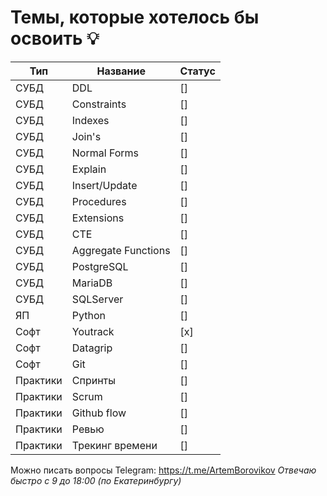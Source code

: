 # Темы, которые хотелось бы освоить 💡

| Тип      | Название            | Статус |
|----------|---------------------|--------|
| СУБД     | DDL                 | []     | 
| СУБД     | Constraints         | []     |
| СУБД     | Indexes             | []     |
| СУБД     | Join's              | []     |
| СУБД     | Normal Forms        | []     |
| СУБД     | Explain             | []     |
| СУБД     | Insert/Update       | []     | 
| СУБД     | Procedures          | []     | 
| СУБД     | Extensions          | []     |
| СУБД     | CTE                 | []     |
| СУБД     | Aggregate Functions | []     |
| СУБД     | PostgreSQL          | []     |
| СУБД     | MariaDB             | []     |
| СУБД     | SQLServer           | []     |
| ЯП       | Python              | []     |
| Софт     | Youtrack            | [x]    |
| Софт     | Datagrip            | []     |
| Софт     | Git                 | []     |
| Практики | Спринты             | []     |
| Практики | Scrum               | []     |
| Практики | Github flow         | []     |
| Практики | Ревью               | []     |
| Практики | Трекинг времени     | []     |
 

Можно писать вопросы Telegram: https://t.me/ArtemBorovikov
*Отвечаю быстро с 9 до 18:00 (по Екатеринбургу)*
